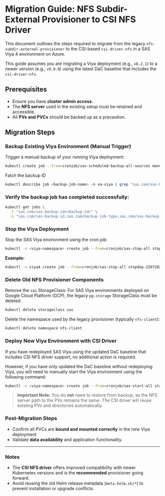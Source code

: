 
#  Migration Guide: NFS Subdir-External Provisioner to CSI NFS Driver

This document outlines the steps required to migrate from the legacy `nfs-subdir-external-provisioner` to the CSI-based `csi-driver-nfs` in a SAS Viya 4 environment on Azure.

This guide assumes you are migrating a Viya deployment (e.g., `v8.2.1`) to a newer version (e.g., `v9.0.0`) using the latest DaC baseline that includes the `csi-driver-nfs`.

##  Prerequisites

- Ensure you have **cluster admin access**.
- The **NFS server** used in the existing setup must be retained and accessible.
- All **PVs and PVCs** should be backed up as a precaution.

##  Migration Steps

###  Backup Existing Viya Environment (Manual Trigger)

Trigger a manual backup of your running Viya deployment:

```bash
kubectl create job --from=cronjob/sas-scheduled-backup-all-sources manual-backup-$(date +%s) -n <viya-namespace>
````

Fatch the backup ID

```bash
kubectl describe job <backup-job-name> -n va-viya | grep "sas.com/sas-backup-id"
````

###  Verify the backup job has completed successfully:

```bash
kubectl get jobs \
  -l "sas.com/sas-backup-id=<backup-id>" \
  -L "sas.com/sas-backup-id,sas.com/backup-job-type,sas.com/sas-backup-job-status,sas.com/backup-persistence-status"
```
###  Stop the Viya Deployment

Stop the SAS Viya environment using the cron job:

```bash
kubectl -n <viya-namespace> create job --from=cronjob/sas-stop-all stopdep-<date +%s>
```

**Example:**

```bash
kubectl -n viya4 create job --from=cronjob/sas-stop-all stopdep-22072025
```
###  Delete Old NFS Provisioner Components

Remove the `sas` StorageClass:
For SAS Viya environments deployed on Google Cloud Platform (GCP), the legacy `pg-storage` StorageClass must be deleted.

```bash
kubectl delete storageclass sas
```

Delete the namespace used by the legacy provisioner (typically `nfs-client`):

```bash
kubectl delete namespace nfs-client
```

###  Deploy New Viya Environment with CSI Driver

If you have redeployed SAS Viya using the updated DaC baseline that includes CSI NFS driver support, no additional action is required.

However, if you have only updated the DaC baseline without redeploying Viya, you will need to manually start the Viya environment using the following command:

```bash
kubectl -n <viya-namespace> create job --from=cronjob/sas-start-all startdep-<date +%s>
```

>  **Important Note:** You do **not** need to restore from backup, as the NFS server path to the PVs remains the same. The CSI driver will reuse existing PVs and directories automatically.

###  Post-Migration Steps

*  Confirm all PVCs are **bound and mounted correctly** in the new Viya deployment.
*  Validate **data availability** and application functionality.

---

###  Notes

* The **CSI NFS driver** offers improved compatibility with newer Kubernetes versions and is the **recommended** provisioner going forward.
* Avoid reusing the old Helm release metadata (`meta.helm.sh/*`) to prevent installation or upgrade conflicts.

